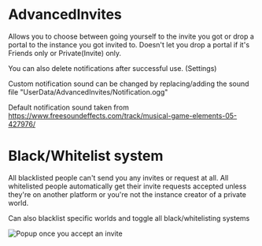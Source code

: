 # AdvancedInvites
Allows you to choose between going yourself to the invite you got or drop a portal
to the instance you got invited to.
Doesn't let you drop a portal if it's Friends only or Private(Invite) only.

You can also delete notifications after successful use. (Settings)

Custom notification sound can be changed by replacing/adding the sound file "UserData/AdvancedInvites/Notification.ogg"

Default notification sound taken from https://www.freesoundeffects.com/track/musical-game-elements-05-427976/

# Black/Whitelist system
All blacklisted people can't send you any invites or request at all.
All whitelisted people automatically get their invite requests accepted unless they're on another platform or you're not the instance creator of a private world.

Can also blacklist specific worlds and toggle all black/whitelisting systems

![Popup once you accept an invite](https://i.imgur.com/2J0TMxi.png)
